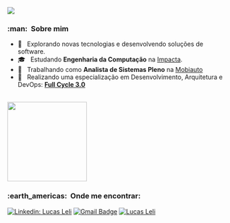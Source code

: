 ![](https://komarev.com/ghpvc/?username=lucasLeliMobiauto&color=006bed)

<h3> :man: &nbsp;Sobre mim </h3>

- 🤔 &nbsp; Explorando novas tecnologias e desenvolvendo soluções de software.
- 🎓 &nbsp; Estudando **Engenharia da Computação** na <a href="https://www.impacta.edu.br/">Impacta</a>.
- 💼 &nbsp; Trabalhando como **Analista de Sistemas Pleno** na <a href="https://www.mobiauto.com.br/">Mobiauto</a>
- 🌱 &nbsp; Realizando uma especialização em Desenvolvimento, Arquitetura e DevOps: <a href="https://imersao.fullcycle.com.br/page/lancamento/">**Full Cycle 3.0**</a>

<br/>

<a href="https://github.com/lucasLeliMobiauto">
  <img height="180em" src="https://github-readme-stats.vercel.app/api?username=lucasLeliMobiauto&theme=dracula&show_icons=true" />
</a>

<br/>

<h3> :earth_americas: &nbsp;Onde me encontrar: </h3> 

[![Linkedin: Lucas Leli](https://img.shields.io/badge/-lucasleli-blue?style=flat-square&logo=Linkedin&logoColor=white&link=linkedin.com/in/lucasleli)](linkedin.com/in/lucasleli)
[![Gmail Badge](https://img.shields.io/badge/-lucas.leli@mobiauto.com.br-006bed?style=flat-square&logo=Gmail&logoColor=white&link=mailto:lucas.leli@mobiauto.com.br)](mailto:lucas.leli@mobiauto.com.br)
[![Lucas Leli]( https://img.shields.io/github/followers/lucasLeliMobiauto?label=follow&style=social)](https://github.com/lucasLeliMobiauto)
